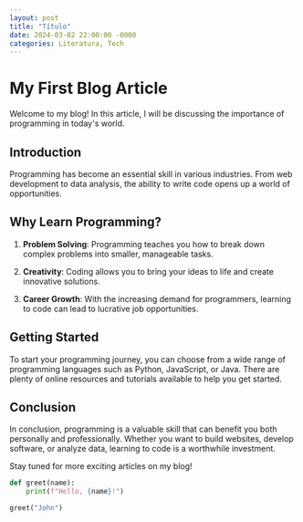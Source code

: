 ```yaml
---
layout: post
title: "Título"
date: 2024-03-02 22:00:00 -0000
categories: Literatura, Tech
---
```


# My First Blog Article

Welcome to my blog! In this article, I will be discussing the importance of programming in today's world.

## Introduction

Programming has become an essential skill in various industries. From web development to data analysis, the ability to write code opens up a world of opportunities.

## Why Learn Programming?

1. **Problem Solving**: Programming teaches you how to break down complex problems into smaller, manageable tasks.

2. **Creativity**: Coding allows you to bring your ideas to life and create innovative solutions.

3. **Career Growth**: With the increasing demand for programmers, learning to code can lead to lucrative job opportunities.

## Getting Started

To start your programming journey, you can choose from a wide range of programming languages such as Python, JavaScript, or Java. There are plenty of online resources and tutorials available to help you get started.

## Conclusion

In conclusion, programming is a valuable skill that can benefit you both personally and professionally. Whether you want to build websites, develop software, or analyze data, learning to code is a worthwhile investment.

Stay tuned for more exciting articles on my blog!

```python
def greet(name):
    print(f"Hello, {name}!")

greet("John")
```
